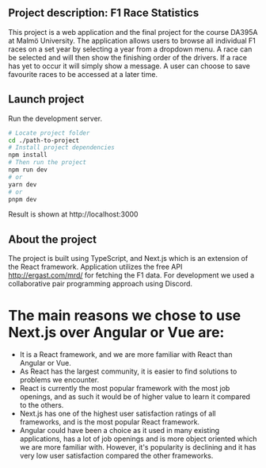 ## Project description: F1 Race Statistics
This project is a web application and the final project for the course DA395A at Malmö University.
The application allows users to browse all individual F1 races on a set year by selecting a year from a dropdown menu.
A race can be selected and will then show the finishing order of the drivers. If a race has yet to occur it will simply show a message.
A user can choose to save favourite races to be accessed at a later time.

## Launch project

Run the development server.

```bash
# Locate project folder
cd ./path-to-project
# Install project dependencies
npm install
# Then run the project
npm run dev
# or
yarn dev
# or
pnpm dev
```
Result is shown at http://localhost:3000

## About the project
The project is built using TypeScript, and Next.js which is an extension of the React framework.
Application utilizes the free API http://ergast.com/mrd/ for fetching the F1 data.
For development we used a collaborative pair programming approach using Discord.
# The main reasons we chose to use Next.js over Angular or Vue are:
- It is a React framework, and we are more familiar with React than Angular or Vue.
- As React has the largest community, it is easier to find solutions to problems we encounter.
- React is currently the most popular framework with the most job openings, and as such it would be of higher value to learn it compared to the others.
- Next.js has one of the highest user satisfaction ratings of all frameworks, and is the most popular React framework.
- Angular could have been a choice as it used in many existing applications, has a lot of job openings and is more object oriented which we are more familiar with. However, it's popularity is declining and it has very low user satisfaction compared the other frameworks.